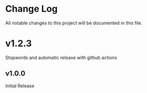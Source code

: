 # Change Log

All notable changes to this project will be documented in this file.

# v1.2.3

Stopwords and automatic release with github actions

## v1.0.0

Initial Release
